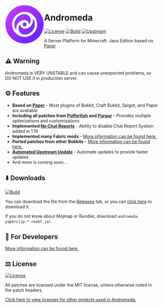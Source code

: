 <img src=".github/assets/logo.png" align="left" id="header" width="128px"></img>

# Andromeda
[![License](https://img.shields.io/github/license/TeamEarendel/Andromeda?style=flat-square)](LICENSE.md)
[![Build](https://img.shields.io/github/actions/workflow/status/TeamEarendel/Andromeda/build.yml?branch=ver/1.19.3&logo=github&style=flat-square)](https://github.com/TeamEarendel/Andromeda/actions/workflows/build.yml?query=branch:ver/1.19.3)
[![Upstream](https://img.shields.io/github/actions/workflow/status/TeamEarendel/Updater/andromeda.yml?label=upstream&logo=github&style=flat-square)](https://github.com/TeamEarendel/Updater/actions/workflows/andromeda.yml)

A Server Platform for Minecraft: Java Edition based on [Paper](https://github.com/PaperMC/Paper)

## ⚠️ Warning
Andromeda is VERY UNSTABLE and can cause unexpected problems, so DO NOT USE it in production server.

## ⚙️ Features
- **Based on [Paper](https://github.com/PaperMC/Paper)** - Most plugins of Bukkit, Craft Bukkit, Spigot, and Paper are available
- **Including all patches from [Pufferfish](https://github.com/pufferfish-gg/Pufferfish) and [Purpur](https://github.com/PurpurMC/Purpur)** - Provides multiple optimizations and customizations
- **Implemented [No Chat Reports](https://modrinth.com/mod/no-chat-reports)** - Ability to disable Chat Report System added in 1.19
- **Implemented many Fabric mods** - [More information can be found here.](https://github.com/TeamEarendel/Andromeda/wiki/Implemented-Bukkits-&-Mods#implemented-mods)
- **Ported patches from other Bukkits** - [More information can be found here.](https://github.com/TeamEarendel/Andromeda/wiki/Implemented-Bukkits-&-Mods#ported-bukkits)
- **[Automated Upstream Update](https://github.com/TeamEarendel/Updater)** - Automate updates to provide faster updates
- And more is coming soon...

## ⬇️ Downloads
[![Build](https://img.shields.io/github/actions/workflow/status/TeamEarendel/Andromeda/build.yml?branch=ver/1.19.3&logo=github&style=flat-square)](https://github.com/TeamEarendel/Andromeda/actions/workflows/build.yml?query=branch:ver/1.19.3)

You can download the file from the [Releases](https://github.com/TeamEarendel/Andromeda/releases) tab, or you can [click here](https://github.com/TeamEarendel/Andromeda/releases/download/latest-1.19.3/andromeda-paperclip-1.19.3-R0.1-SNAPSHOT-reobf.jar) to download it.

If you do not know about Mojmap or Bundler, download `andromeda-paperclip-*-reobf.jar`.

## 🔧 For Developers
[More information can be found here.](https://github.com/TeamEarendel/Andromeda/wiki/For-Developers)

## ⚖️ License
[![License](https://img.shields.io/github/license/TeamEarendel/Andromeda?style=flat-square)](LICENSE.md)

All patches are licensed under the MIT license, unless otherwise noted in the patch headers.

[Click here to view licenses for other projects used in Andromeda.](https://github.com/TeamEarendel/Andromeda/wiki/Implemented-Bukkits-&-Mods)

